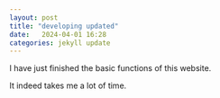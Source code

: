 ```yaml
---
layout: post
title: "developing updated"
date:   2024-04-01 16:28
categories: jekyll update
---
```


I have just finished the basic functions of this website.

It indeed takes me a lot of time.